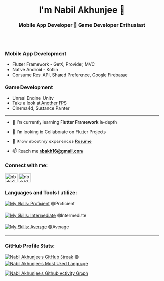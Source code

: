 <h1 align="center">I'm Nabil Akhunjee 💫</h1>
<h3 align="center">Mobile App Developer 🎀 Game Developer Enthusiast</h3>
<br />
<br />

### Mobile App Development

- Flutter Framework - GetX, Provider, MVC
- Native Android - Kotlin
- Consume Rest API, Shared Preference, Google Firebasae

### Game Development

- Unreal Engine, Unity
- Take a look at [Another FPS](https://tinyurl.com/anotherfps "Another FPS - GDrive")
- Cinema4d, Sustance Painter

<hr>

- 🌱 I’m currently learning **Flutter Framework** in-depth

- 🎉 I'm looking to Collaborate on Flutter Projects

- 📄 Know about my experiences **[Resume](https://drive.google.com/file/d/1VQttiBJHVtJePc3YV-_vopkxfQwFKe1i/view?usp=sharing "nabil-akhunjee-resume-gdrive")**

- 📫 Reach me **nbakh16@gmail.com**


### Connect with me:
<p align="left">
<a href="https://linkedin.com/in/nbakh16" target="blank"><img align="center" src="https://raw.githubusercontent.com/rahuldkjain/github-profile-readme-generator/master/src/images/icons/Social/linked-in-alt.svg" alt="nbakh16" height="30" width="40" /></a>
<a href="https://fb.com/nbakh16" target="blank"><img align="center" src="https://raw.githubusercontent.com/rahuldkjain/github-profile-readme-generator/master/src/images/icons/Social/facebook.svg" alt="nbakh16" height="30" width="40" /></a>
</p>

### Languages and Tools I utilize:

[![My Skills: Proficient](https://skillicons.dev/icons?i=flutter,dart,androidstudio,kotlin,firebase "Proficient")](https://skillicons.dev) :green_circle:Proficient

[![My Skills: Intermediate](https://skillicons.dev/icons?i=html,css,bootstrap "Intermediate")](https://skillicons.dev) :green_circle:Intermediate

[![My Skills: Average](https://skillicons.dev/icons?i=unity,unreal,cpp,cs,python,java "Average")](https://skillicons.dev) :green_circle:Average

<hr>

### GitHub Profile Stats:

[![Nabil Akhunjee's GitHub Streak](https://streak-stats.demolab.com?user=nbakh16&theme=vue-dark&border_radius=25&date_format=M%20j%5B%2C%20Y%5D&mode=weekly&card_width=512&background=45%2C1E0136%2C021A00&fire=EB4900&currStreakNum=EB4900&border=42B883 "Nabil Akhunjee's GitHub Streak")](https://github.com/nbakh16) :green_circle: 
[![Nabil Akhunjee's Most Used Language](https://github-readme-stats.vercel.app/api/top-langs/?username=nbakh16&layout=compact&theme=vue-dark&hide_border=false&border_color=42B883&border_radius=25&bg_color=0,021A00,1E0136&include_all_commits=true&count_private=true "Nabil Akhunjee's Most Used Language")](https://github.com/nbakh16)

[![Nabil Akhunjee's Github Activity Graph](https://github-readme-activity-graph.vercel.app/graph?username=nbakh16&radius=25&theme=vue&height=300&area=true&title_color=ffffff&color=ffffff&bg_color=021201&point=42B883&line=EB4900 "Nabil Akhunjee's Github Contributions Graph")](https://github.com/nbakh16)

